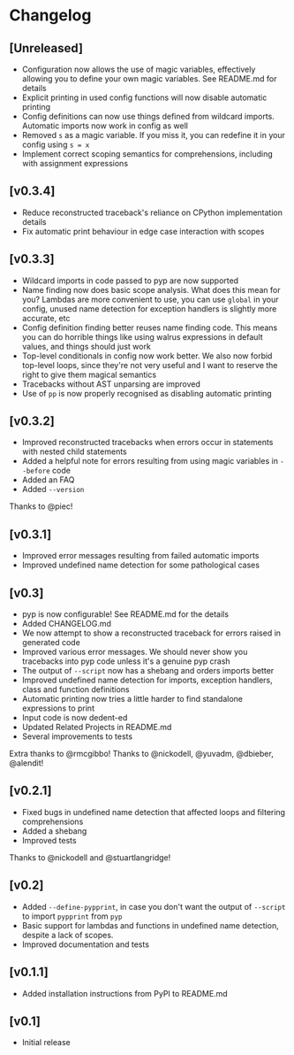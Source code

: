 # Changelog

## [Unreleased]

- Configuration now allows the use of magic variables, effectively allowing you to define your own
magic variables. See README.md for details
- Explicit printing in used config functions will now disable automatic printing
- Config definitions can now use things defined from wildcard imports. Automatic imports now work
in config as well
- Removed `s` as a magic variable. If you miss it, you can redefine it in your config using `s = x`
- Implement correct scoping semantics for comprehensions, including with assignment expressions

## [v0.3.4]

- Reduce reconstructed traceback's reliance on CPython implementation details
- Fix automatic print behaviour in edge case interaction with scopes

## [v0.3.3]

- Wildcard imports in code passed to pyp are now supported
- Name finding now does basic scope analysis. What does this mean for you? Lambdas are more
convenient to use, you can use `global` in your config, unused name detection for exception handlers
is slightly more accurate, etc
- Config definition finding better reuses name finding code. This means you can do horrible things
like using walrus expressions in default values, and things should just work
- Top-level conditionals in config now work better. We also now forbid top-level loops, since
they're not very useful and I want to reserve the right to give them magical semantics
- Tracebacks without AST unparsing are improved
- Use of `pp` is now properly recognised as disabling automatic printing

## [v0.3.2]

- Improved reconstructed tracebacks when errors occur in statements with nested child statements
- Added a helpful note for errors resulting from using magic variables in `--before` code
- Added an FAQ
- Added `--version`

Thanks to @piec!

## [v0.3.1]

- Improved error messages resulting from failed automatic imports
- Improved undefined name detection for some pathological cases

## [v0.3]

- pyp is now configurable! See README.md for the details
- Added CHANGELOG.md
- We now attempt to show a reconstructed traceback for errors raised in generated code
- Improved various error messages. We should never show you tracebacks into pyp code unless it's a
genuine pyp crash
- The output of `--script` now has a shebang and orders imports better
- Improved undefined name detection for imports, exception handlers, class and function definitions
- Automatic printing now tries a little harder to find standalone expressions to print
- Input code is now dedent-ed
- Updated Related Projects in README.md
- Several improvements to tests

Extra thanks to @rmcgibbo!
Thanks to @nickodell, @yuvadm, @dbieber, @alendit!

## [v0.2.1]

- Fixed bugs in undefined name detection that affected loops and filtering comprehensions
- Added a shebang
- Improved tests

Thanks to @nickodell and @stuartlangridge!

## [v0.2]

- Added `--define-pypprint`, in case you don't want the output of `--script` to import `pypprint` from `pyp`
- Basic support for lambdas and functions in undefined name detection, despite a lack of scopes.
- Improved documentation and tests

## [v0.1.1]

- Added installation instructions from PyPI to README.md

## [v0.1]

- Initial release
